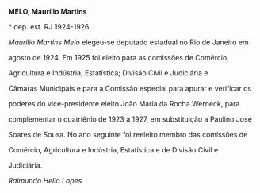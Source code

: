 **MELO, Maurílio Martins**



\* dep. est. RJ 1924-1926.



*Maurílio Martins Melo* elegeu-se deputado estadual no Rio de Janeiro em

agosto de 1924. Em 1925 foi eleito para as comissões de Comércio,

Agricultura e Indústria, Estatística; Divisão Civil e Judiciária e

Câmaras Municipais e para a Comissão especial para apurar e verificar os

poderes do vice-presidente eleito João Maria da Rocha Werneck, para

complementar o quatriênio de 1923 a 1927, em substituição a Paulino José

Soares de Sousa. No ano seguinte foi reeleito membro das comissões de

Comércio, Agricultura e Indústria, Estatística e de Divisão Civil e

Judiciária.



*Raimundo Helio Lopes*



